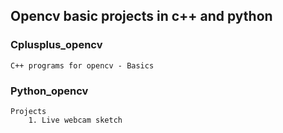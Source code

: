 
## Opencv basic projects in c++ and python

### Cplusplus_opencv
    C++ programs for opencv - Basics
### Python_opencv
    Projects
        1. Live webcam sketch 

